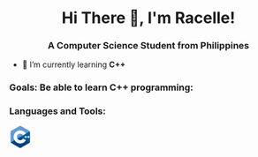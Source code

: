 <h1 align="center">Hi There 👋, I'm Racelle!</h1>
<h3 align="center">A Computer Science Student from Philippines</h3>

- 🌱 I’m currently learning **C++**

<h3 align="left">Goals: Be able to learn C++ programming:</h3>
<p align="left">
</p>

<h3 align="left">Languages and Tools:</h3>
<p align="left"> <a href="https://www.w3schools.com/cpp/" target="_blank" rel="noreferrer"> <img src="https://raw.githubusercontent.com/devicons/devicon/master/icons/cplusplus/cplusplus-original.svg" alt="cplusplus" width="40" height="40"/> </a> </p>
